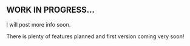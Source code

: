 

## WORK IN PROGRESS...
I will post more info soon.

There is plenty of features planned and first version coming very soon!
